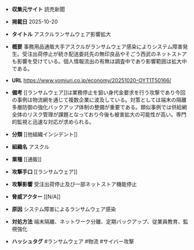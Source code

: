 - **収集元サイト**
読売新聞

- **掲載日**
2025-10-20

- **タイトル**
アスクルランサムウェア影響拡大

- **概要**
事務用品通販大手アスクルがランサムウェア感染によりシステム障害発生。受注出荷停止が続き配送委託先の無印良品やそごう西武のネットストアも影響を受けている。個人情報流出の有無は調査中であり影響範囲は拡大中である。

- **URL**
https://www.yomiuri.co.jp/economy/20251020-OYT1T50166/

- **備考**
[[ランサムウェア]]は業務停止を狙い身代金要求を行う攻撃であり今回の事例は物流網を通じて複数企業に波及している。対策としては端末の隔離多層防御の強化バックアップ体制の整備が重要である。類似事例では供給網全体のリスク管理が課題となっており今後も被害拡大の可能性が高い。専門的監視と迅速な対応が求められる。

- **分類**
[[他組織インシデント]]

- **組織名**
アスクル

- **業種**
[[通販]]

- **攻撃手口**
[[ランサムウェア]]

- **攻撃影響**
受注出荷停止及び一部ネットストア機能停止

- **脅威アクター**
[[N/A]]

- **原因**
システム障害によるランサムウェア感染

- **対処方法**
端末隔離、ネットワーク分離、定期バックアップ、従業員教育、監視強化

- **ハッシュタグ**
#ランサムウェア #物流 #サイバー攻撃
